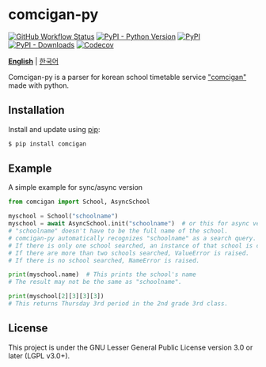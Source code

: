 # comcigan-py

[![GitHub Workflow Status](https://img.shields.io/github/actions/workflow/status/Coder-Iro/comcigan-py/test.yml?label=action&logo=github&style=flat-square)](https://github.com/Coder-Iro/comcigan-py/actions) [![PyPI - Python Version](https://img.shields.io/pypi/pyversions/comcigan?logo=python&style=flat-square)](https://pypi.org/project/comcigan/) [![PyPI](https://img.shields.io/pypi/v/comcigan?logo=python&style=flat-square)](https://pypi.org/project/comcigan/) [![PyPI - Downloads](https://img.shields.io/pypi/dm/comcigan?style=flat-square)](https://pypi.org/project/comcigan/) [![Codecov](https://img.shields.io/codecov/c/github/Coder-Iro/comcigan-py?logo=codecov&style=flat-square)](https://app.codecov.io/gh/Coder-Iro/comcigan-py)

[**English**](./README.md) | [한국어](./README.ko.md)

Comcigan-py is a parser for korean school timetable service ["comcigan"](http://컴시간학생.kr) made with python.

## Installation

Install and update using [pip](https://pip.pypa.io/en/stable/quickstart/):

```sh
$ pip install comcigan
```

## Example

A simple example for sync/async version

```python
from comcigan import School, AsyncSchool

myschool = School("schoolname")
myschool = await AsyncSchool.init("schoolname")  # or this for async version
# "schoolname" doesn't have to be the full name of the school.
# comcigan-py automatically recognizes "schoolname" as a search query.
# If there is only one school searched, an instance of that school is created.
# If there are more than two schools searched, ValueError is raised.
# If there is no school searched, NameError is raised.

print(myschool.name)  # This prints the school's name
# The result may not be the same as "schoolname".

print(myschool[2][3][3][3])
# This returns Thursday 3rd period in the 2nd grade 3rd class.
```

## License

This project is under the GNU Lesser General Public License version 3.0 or later (LGPL v3.0+).
